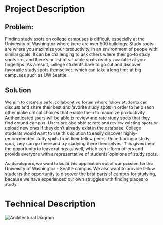 # Project Description

## Problem:
Finding study spots on college campuses is difficult, especially at the University of Washington where there are over 500 buildings. Study spots are where you maximize your productivity, in an environment of people with similar goals. It can be challenging to ask others where their go-to study spots are, and there’s no list of valuable spots readily-available at your fingertips. As a result, college students have to go out and discover favorable study spots themselves, which can take a long time at big campuses such as UW Seattle.

## Solution
We aim to create a safe, collaborative forum where fellow students can discuss and share their best and favorite study spots in order to help each other make critical choices that enable them to maximize productivity. Authenticated users will be able to review and rate study spots that they find around campus. Users are also able to rate and review existing spots or upload new ones if they don’t already exist in the database. College students would want to use this solution to easily discover highly-recommended study spots from their fellow peers. Once finding a study spot, they can go there and try studying there themselves. This gives them the opportunity to leave ratings as well, which can inform others and provide everyone with a representative of students’ opinions of study spots.

As developers, we want to build this application out of our passion for the University of Washington - Seattle campus. We also want to provide fellow students the opportunity to discover the best parts of campus for studying, because we have experienced our own struggles with finding places to study.

# Technical Description
![Architectural Diagram](Architecture-Diagram.png)